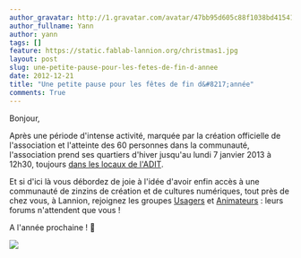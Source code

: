 ```yaml
---
author_gravatar: http://1.gravatar.com/avatar/47bb95d605c88f1038bd415412814eae?s=96&d=mm&r=g
author_fullname: Yann
author: yann
tags: []
feature: https://static.fablab-lannion.org/christmas1.jpg
layout: post
slug: une-petite-pause-pour-les-fetes-de-fin-d-annee
date: 2012-12-21
title: "Une petite pause pour les fêtes de fin d&#8217;année"
comments: True
---
```

Bonjour,

Après une période d'intense activité, marquée par la création officielle de
l'association et l'atteinte des 60 personnes dans la communauté, l'association
prend ses quartiers d'hiver jusqu'au lundi 7 janvier 2013 à 12h30, toujours
[dans les locaux de l'ADIT](/contact/).

Et si d'ici là vous débordez de joie à l'idée d'avoir enfin accès à une
communauté de zinzins de création et de cultures numériques, tout près de chez
vous, à Lannion, rejoignez les groupes [Usagers](/groupes/usagers) et
[Animateurs](/groupes/animateurs) : leurs forums n'attendent que vous !

A l'année prochaine ! 🙂

[![](http://craftjam.co.uk/images/laser%20cut%20snowflake%20charm%20card.jpg)](http://craftjam.co.uk/images/laser%20cut%20snowflake%20charm%20card.jpg)


